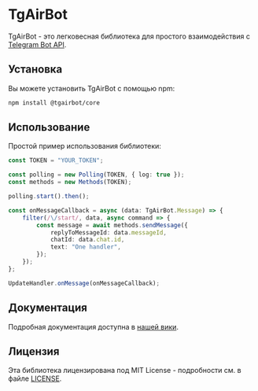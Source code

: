 # TgAirBot

TgAirBot - это легковесная библиотека для простого взаимодействия с [Telegram Bot API](https://core.telegram.org/bots/api).

## Установка

Вы можете установить TgAirBot с помощью npm:

```bash
npm install @tgairbot/core
```
## Использование

Простой пример использования библиотеки:
```typescript
const TOKEN = "YOUR_TOKEN";

const polling = new Polling(TOKEN, { log: true });
const methods = new Methods(TOKEN);

polling.start().then();

const onMessageCallback = async (data: TgAirBot.Message) => {
    filter(/\/start/, data, async command => {
        const message = await methods.sendMessage({
            replyToMessageId: data.messageId,
            chatId: data.chat.id,
            text: "One handler",
        });
    });
};

UpdateHandler.onMessage(onMessageCallback);
```

## Документация
Подробная документация доступна в [нашей вики](https://github.com/tgairbot/core/wiki).

## Лицензия
Эта библиотека лицензирована под MIT License - подробности см. в файле [LICENSE](https://github.com/tgairbot/core/blob/main/LICENSE).

